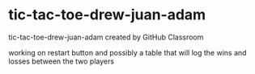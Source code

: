 # tic-tac-toe-drew-juan-adam
tic-tac-toe-drew-juan-adam created by GitHub Classroom


working on restart button and possibly a table that will log the wins and losses between the two players
